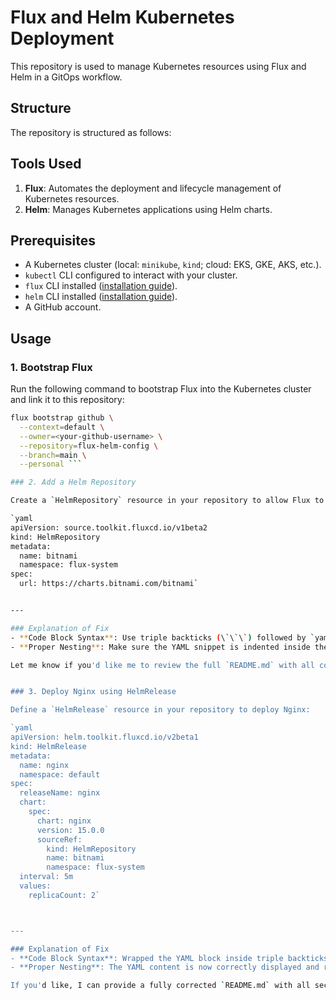 # Flux and Helm Kubernetes Deployment

This repository is used to manage Kubernetes resources using Flux and Helm in a GitOps workflow.

## Structure

The repository is structured as follows:


## Tools Used
1. **Flux**: Automates the deployment and lifecycle management of Kubernetes resources.
2. **Helm**: Manages Kubernetes applications using Helm charts.

## Prerequisites
- A Kubernetes cluster (local: `minikube`, `kind`; cloud: EKS, GKE, AKS, etc.).
- `kubectl` CLI configured to interact with your cluster.
- `flux` CLI installed ([installation guide](https://fluxcd.io/docs/installation/)).
- `helm` CLI installed ([installation guide](https://helm.sh/docs/intro/install/)).
- A GitHub account.

## Usage

### 1. Bootstrap Flux
Run the following command to bootstrap Flux into the Kubernetes cluster and link it to this repository:

```bash
flux bootstrap github \
  --context=default \
  --owner=<your-github-username> \
  --repository=flux-helm-config \
  --branch=main \
  --personal ```

### 2. Add a Helm Repository

Create a `HelmRepository` resource in your repository to allow Flux to fetch charts:

`yaml
apiVersion: source.toolkit.fluxcd.io/v1beta2
kind: HelmRepository
metadata:
  name: bitnami
  namespace: flux-system
spec:
  url: https://charts.bitnami.com/bitnami`


---

### Explanation of Fix
- **Code Block Syntax**: Use triple backticks (\`\`\`) followed by `yaml` to specify the language for syntax highlighting.
- **Proper Nesting**: Make sure the YAML snippet is indented inside the Markdown block.

Let me know if you'd like me to review the full `README.md` with all corrections applied!


### 3. Deploy Nginx using HelmRelease

Define a `HelmRelease` resource in your repository to deploy Nginx:

`yaml
apiVersion: helm.toolkit.fluxcd.io/v2beta1
kind: HelmRelease
metadata:
  name: nginx
  namespace: default
spec:
  releaseName: nginx
  chart:
    spec:
      chart: nginx
      version: 15.0.0
      sourceRef:
        kind: HelmRepository
        name: bitnami
        namespace: flux-system
  interval: 5m
  values:
    replicaCount: 2`



---

### Explanation of Fix
- **Code Block Syntax**: Wrapped the YAML block inside triple backticks (\`\`\`) with `yaml` specified for syntax highlighting.
- **Proper Nesting**: The YAML content is now correctly displayed and readable in Markdown.

If you'd like, I can provide a fully corrected `README.md` with all sections reviewed and improved! Let me know!

